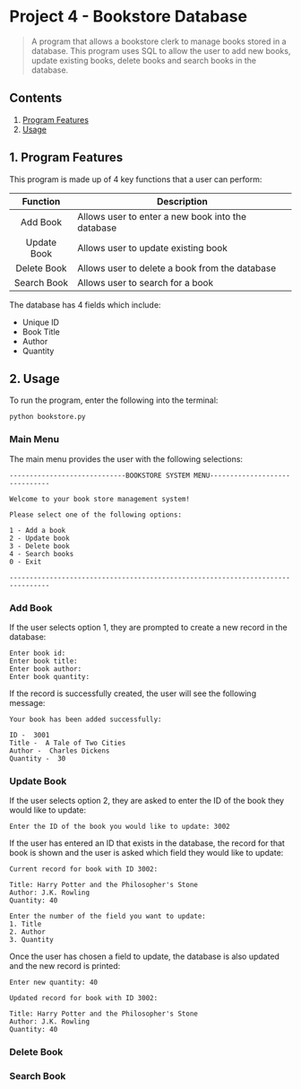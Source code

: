 # Project 4 - Bookstore Database
>A program that allows a bookstore clerk to manage books stored in a database. This program uses SQL to allow the user to add new books, update existing books, delete books and search books in the database.

## Contents 
1. [Program Features](https://github.com/ZarahS/Capstone-Projects/tree/main/Project%204%20-%20%20Bookstore%20Database#1-program-features)
2. [Usage](https://github.com/ZarahS/Capstone-Projects/tree/main/Project%204%20-%20%20Bookstore%20Database#2-usage)

## 1. Program Features

This program is made up of 4 key functions that a user can perform:

| Function  |Description|
|:---:|---|
|Add Book|Allows user to enter a new book into the database|
|Update Book|Allows user to update existing book|
|Delete Book|Allows user to delete a book from the database|
|Search Book|Allows user to search for a book|

The database has 4 fields which include:
- Unique ID
- Book Title
- Author
- Quantity


## 2. Usage

To run the program, enter the following into the terminal:
```
python bookstore.py
```

### Main Menu

The main menu provides the user with the following selections:

```
-----------------------------BOOKSTORE SYSTEM MENU------------------------------
                
Welcome to your book store management system!
                
Please select one of the following options: 
                 
1 - Add a book                
2 - Update book                
3 - Delete book                
4 - Search books                
0 - Exit                

--------------------------------------------------------------------------------
```

### Add Book

If the user selects option 1, they are prompted to create a new record in the database:

```
Enter book id: 
Enter book title:
Enter book author:
Enter book quantity:

```
If the record is successfully created, the user will see the following message:

```
Your book has been added successfully:

ID -  3001
Title -  A Tale of Two Cities
Author -  Charles Dickens
Quantity -  30
```

### Update Book

If the user selects option 2, they are asked to enter the ID of the book they would like to update:

```
Enter the ID of the book you would like to update: 3002
```
If the user has entered an ID that exists in the database, the record for that book is shown and the user is asked which field they would like to update:

```
Current record for book with ID 3002:

Title: Harry Potter and the Philosopher's Stone
Author: J.K. Rowling
Quantity: 40

Enter the number of the field you want to update: 
1. Title
2. Author
3. Quantity
```
Once the user has chosen a field to update, the database is also updated and the new record is printed:
```
Enter new quantity: 40

Updated record for book with ID 3002:

Title: Harry Potter and the Philosopher's Stone
Author: J.K. Rowling
Quantity: 40
```

### Delete Book

### Search Book
